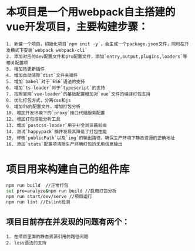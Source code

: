 # 本项目是一个用webpack自主搭建的vue开发项目，主要构建步骤：
	1. 新建一个项目，初始化项目`npm init -y`，会生成一个package.json文件，同时在开发模式下安装`webpack webpack-cli`
	2. 添加对应的dev配置文件和pro配置文件，添加`entry,output,plugins,loaders`等相关配置项
	3. 增加热更新插件
	4. 增加自动清除`dist`文件夹插件
	5. 增加`babel`对于`ES6`语法的支持
	6. 增加`ts-loader`对于`typescript`的支持
	7. 按照官网`vue-loader`的基础配置增加对`vue`文件的编译打包支持
	8. 优化打包方式，分离css和js
	9. 增加TS的配置文件，增加打包分析
	10. 增加开发环境下的`proxy`接口代理服务配置
	12. 增加打包性能分析工具
	13. 增加`postcss-loader`用于补全浏览器前缀
	14. 测试`happypack`插件发现其降低了打包性能
	15. 修改`publicPath`以及`img`的输出路径，确保生产环境下静态资源的正确地址
	16. 添加`stats`配置项清除生产环境打包的无用信息输出

# 项目用来构建自己的组件库

```bash
npm run build  //正常打包
set pro=analyze&npm run build //启用打包分析
npm run start/dev/serve //项目运行
npm run lint //Eslint检测
```

## 项目目前存在并发现的问题有两个：
	1. 在项目里面的静态资源引用的路径问题
	2. less语法的支持

